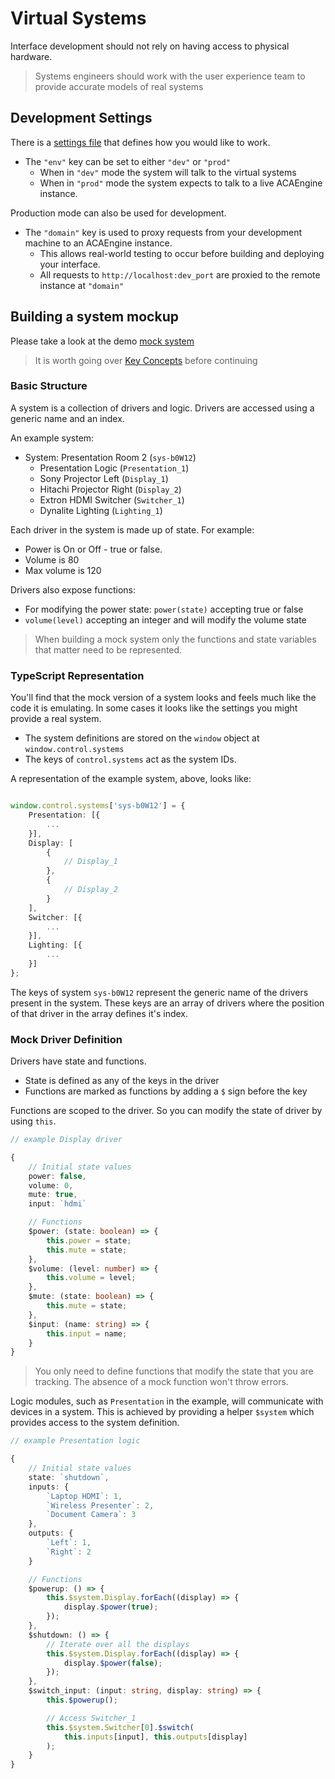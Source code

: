# Virtual Systems

Interface development should not rely on having access to physical hardware.

> Systems engineers should work with the user experience team to provide accurate models of real systems


## Development Settings

There is a [settings file](https://github.com/acaprojects/demo-ui/blob/master/src/assets/settings.json) that defines how you would like to work.

* The `"env"` key can be set to either `"dev"` or `"prod"`
  * When in `"dev"` mode the system will talk to the virtual systems
  * When in `"prod"` mode the system expects to talk to a live ACAEngine instance.

Production mode can also be used for development.

* The `"domain"` key is used to proxy requests from your development machine to an ACAEngine instance.
  * This allows real-world testing to occur before building and deploying your interface.
  * All requests to `http://localhost:dev_port` are proxied to the remote instance at `"domain"`


## Building a system mockup

Please take a look at the demo [mock system](https://github.com/acaprojects/demo-ui/blob/master/src/app/shared/mock-system.ts)

> It is worth going over [Key Concepts](getting-started/key-concepts.md) before continuing


### Basic Structure

A system is a collection of drivers and logic.
Drivers are accessed using a generic name and an index.

An example system:

* System: Presentation Room 2 (`sys-b0W12`)
  * Presentation Logic      (`Presentation_1`)
  * Sony Projector Left     (`Display_1`)
  * Hitachi Projector Right (`Display_2`)
  * Extron HDMI Switcher    (`Switcher_1`)
  * Dynalite Lighting       (`Lighting_1`)

Each driver in the system is made up of state. For example:

* Power is On or Off - true or false.
* Volume is 80
* Max volume is 120

Drivers also expose functions:

* For modifying the power state: `power(state)` accepting true or false
* `volume(level)` accepting an integer and will modify the volume state


> When building a mock system only the functions and state variables that matter need to be represented.


### TypeScript Representation

You'll find that the mock version of a system looks and feels much like the code it is emulating.
In some cases it looks like the settings you might provide a real system.

* The system definitions are stored on the `window` object at `window.control.systems`
* The keys of `control.systems` act as the system IDs.

A representation of the example system, above, looks like:

```typescript

window.control.systems['sys-b0W12'] = {
    Presentation: [{
        ...
    }],
    Display: [
        {
            // Display_1
        },
        {
            // Display_2
        }
    ],
    Switcher: [{
        ...
    }],
    Lighting: [{
        ...
    }]
};

```

The keys of system `sys-b0W12` represent the generic name of the drivers present in the system.
These keys are an array of drivers where the position of that driver in the array defines it's index.


### Mock Driver Definition

Drivers have state and functions.

* State is defined as any of the keys in the driver
* Functions are marked as functions by adding a `$` sign before the key

Functions are scoped to the driver. So you can modify the state of driver by using `this`.

```typescript
// example Display driver

{
    // Initial state values
    power: false,
    volume: 0,
    mute: true,
    input: `hdmi`

    // Functions
    $power: (state: boolean) => {
        this.power = state;
        this.mute = state;
    },
    $volume: (level: number) => {
        this.volume = level;
    },
    $mute: (state: boolean) => {
        this.mute = state;
    },
    $input: (name: string) => {
        this.input = name;
    }
}

```


> You only need to define functions that modify the state that you are tracking. The absence of a mock function won't throw errors.

Logic modules, such as `Presentation` in the example, will communicate with devices in a system.
This is achieved by providing a helper `$system` which provides access to the system definition.

```typescript
// example Presentation logic

{
    // Initial state values
    state: `shutdown`,
    inputs: {
        `Laptop HDMI`: 1,
        `Wireless Presenter`: 2,
        `Document Camera`: 3
    },
    outputs: {
        `Left`: 1,
        `Right`: 2
    }

    // Functions
    $powerup: () => {
        this.$system.Display.forEach((display) => {
            display.$power(true);
        });
    },
    $shutdown: () => {
        // Iterate over all the displays
        this.$system.Display.forEach((display) => {
            display.$power(false);
        });
    },
    $switch_input: (input: string, display: string) => {
        this.$powerup();

        // Access Switcher_1
        this.$system.Switcher[0].$switch(
            this.inputs[input], this.outputs[display]
        );
    }
}

```

